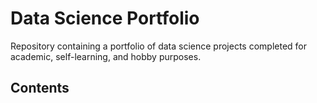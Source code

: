 # Data Science Portfolio
Repository containing a portfolio of data science projects completed for academic, self-learning, and hobby purposes.

## Contents